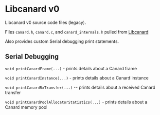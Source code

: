 # Libcanard v0

Libcanard v0 source code files (legacy).

Files `canard.h`, `canard.c`, and `canard_internals.h` pulled from [Libcanard](https://github.com/UAVCAN/libcanard/tree/legacy-v0)

Also provides custom Serial debugging print statements.

## Serial Debugging

`void printCanardFrame(...)` - prints details about a Canard frame

`void printCanardInstance(...)` - prints details about a Canard instance

`void printCanardRxTransfer(...)` -- prints details about a received Canard transfer

`void printCanardPoolAllocatorStatistics(...)` - prints details about a Canard memory pool
